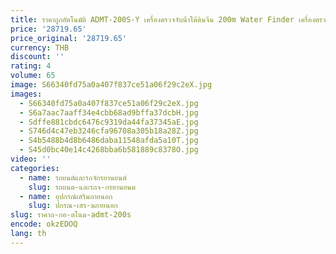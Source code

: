 ```yaml
---
title: ราคาถูกอัตโนมัติ ADMT-200S-Y เครื่องตรวจจับน้ําใต้ดินจีน 200m Water Finder เครื่องตรวจจับน้ํา
price: '28719.65'
price_original: '28719.65'
currency: THB
discount: ''
rating: 4
volume: 65
image: S66340fd75a0a407f837ce51a06f29c2eX.jpg
images:
  - S66340fd75a0a407f837ce51a06f29c2eX.jpg
  - S6a7aac7aaff34e4cbb68ad9bffa37dcbH.jpg
  - Sdffe881cbdc6476c9319da44fa37345aE.jpg
  - S746d4c47eb3246cfa96708a305b18a28Z.jpg
  - S4b5488b4d8b6486daba11548afda5a10T.jpg
  - S45d0bc40e14c4268bba6b581889c8378O.jpg
video: ''
categories:
  - name: รถยนต์และรถจักรยานยนต์
    slug: รถยนต-และรถจ-กรยานยนต
  - name: อุปกรณ์เสริมภายนอก
    slug: ปกรณ-เสร-มภายนอก
slug: ราคาถ-กอ-ตโนม-admt-200s
encode: okzEDOQ
lang: th
---
```

  